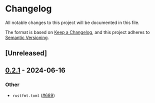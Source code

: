 # Changelog
All notable changes to this project will be documented in this file.

The format is based on [Keep a Changelog](https://keepachangelog.com/en/1.0.0/),
and this project adheres to [Semantic Versioning](https://semver.org/spec/v2.0.0.html).

## [Unreleased]

## [0.2.1](https://github.com/marc2332/freya/compare/freya-native-core-macro-v0.2.0...freya-native-core-macro-v0.2.1) - 2024-06-16

### Other
- `rustfmt.toml` ([#689](https://github.com/marc2332/freya/pull/689))
